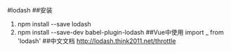 #lodash
##安装
1. npm install --save lodash
2. npm install --save-dev babel-plugin-lodash
##Vue中使用
import _ from 'lodash'
##中文文档
http://lodash.think2011.net/throttle
